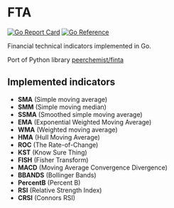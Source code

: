 # FTA

[![Go Report Card](https://goreportcard.com/badge/github.com/WinPooh32/fta)](https://goreportcard.com/report/github.com/WinPooh32/fta)
[![Go Reference](https://pkg.go.dev/badge/github.com/WinPooh32/fta.svg)](https://pkg.go.dev/github.com/WinPooh32/fta)

Financial technical indicators implemented in Go.

Port of Python library [peerchemist/finta](https://github.com/peerchemist/finta)

## Implemented indicators

- **SMA** (Simple moving average)
- **SMM** (Simple moving median)
- **SSMA** (Smoothed simple moving average)
- **EMA** (Exponential Weighted Moving Average)
- **WMA** (Weighted moving average)
- **HMA** (Hull Moving Average)
- **ROC** (The Rate-of-Change)
- **KST** (Know Sure Thing)
- **FISH** (Fisher Transform)
- **MACD** (Moving Average Convergence Divergence)
- **BBANDS** (Bollinger Bands)
- **PercentB** (Percent B)
- **RSI** (Relative Strength Index)
- **CRSI** (Connors RSI)
